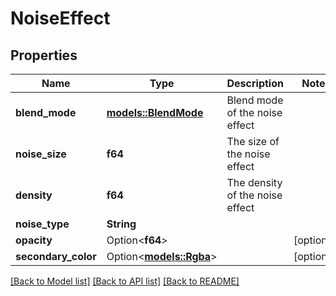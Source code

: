 # NoiseEffect

## Properties

Name | Type | Description | Notes
------------ | ------------- | ------------- | -------------
**blend_mode** | [**models::BlendMode**](BlendMode.md) | Blend mode of the noise effect | 
**noise_size** | **f64** | The size of the noise effect | 
**density** | **f64** | The density of the noise effect | 
**noise_type** | **String** |  | 
**opacity** | Option<**f64**> |  | [optional]
**secondary_color** | Option<[**models::Rgba**](RGBA.md)> |  | [optional]

[[Back to Model list]](../README.md#documentation-for-models) [[Back to API list]](../README.md#documentation-for-api-endpoints) [[Back to README]](../README.md)


